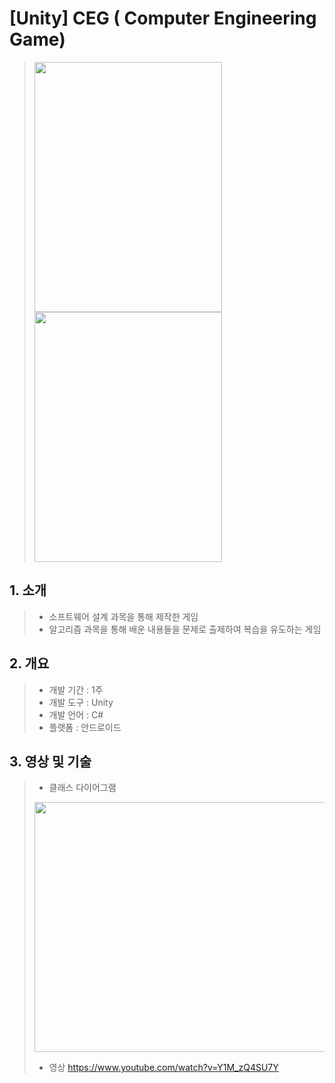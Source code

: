 # [Unity] CEG ( Computer Engineering Game)

> <img src="https://github.com/user-attachments/assets/e323d60a-4da8-4987-a6e2-d7d35108c9c5" width = "300" height="400">
> <img src="https://github.com/user-attachments/assets/68a8e445-e368-4e61-a499-6fb8fff94349" width = "300" height="400">

## 1. 소개
> - 소프트웨어 설계 과목을 통해 제작한 게임
> - 알고리즘 과목을 통해 배운 내용들을 문제로 출제하여 복습을 유도하는 게임

<!--  
  ![image]() -->
> 
> 

## 2. 개요
> - 개발 기간 : 1주
> - 개발 도구 : Unity
> - 개발 언어 : C#
> - 플랫폼 : 안드로이드
## 3. 영상 및 기술
> - 클래스 다이어그램
> <img src="https://github.com/user-attachments/assets/7a26bdc0-b0d8-411d-91ea-8e87ea8ad123" width="600" height="400">
>
> - 영상 https://www.youtube.com/watch?v=Y1M_zQ4SU7Y 
